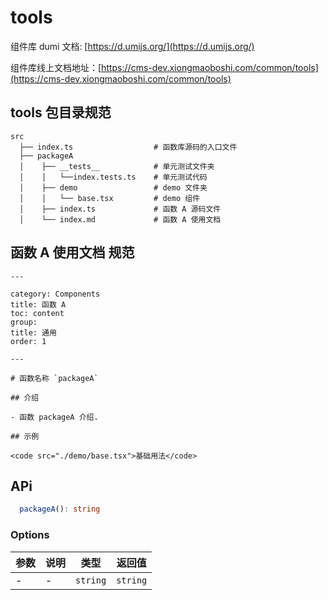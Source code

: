 # tools

组件库 dumi 文档: [https://d.umijs.org/](https://d.umijs.org/)

组件库线上文档地址：[https://cms-dev.xiongmaoboshi.com/common/tools](https://cms-dev.xiongmaoboshi.com/common/tools)

## tools 包目录规范

```text
src
  ├── index.ts                  # 函数库源码的入口文件
  ├── packageA
  │    ├── __tests__            # 单元测试文件夹
  │    │   └──index.tests.ts    # 单元测试代码
  │    ├── demo                 # demo 文件夹
  │    │   └── base.tsx         # demo 组件
  │    ├── index.ts             # 函数 A 源码文件
  │    └── index.md             # 函数 A 使用文档
```

## 函数 A 使用文档 规范

```
---

category: Components
title: 函数 A
toc: content
group:
title: 通用
order: 1

---

# 函数名称 `packageA`

## 介绍

- 函数 packageA 介绍.

## 示例

<code src="./demo/base.tsx">基础用法</code>
```

## APi

```ts
  packageA(): string
```

### Options

| 参数 | 说明 | 类型     | 返回值   |
| ---- | ---- | -------- | -------- |
| -    | -    | `string` | `string` |
